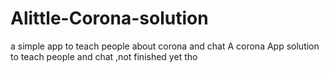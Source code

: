 # Alittle-Corona-solution
a simple app to teach people about corona and chat
A corona App solution to teach people and chat ,not finished yet tho
